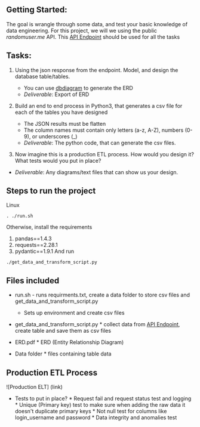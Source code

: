 
## Getting Started:

The goal is wrangle through some data, and test your basic knowledge of data engineering.
For this project, we will we using  the public *randomuser.me* API. 
This [API Endpoint](https://randomuser.me/api/?results=500) should be used for all the tasks

## Tasks:

1. Using the json response from the endpoint. Model, and design the database table/tables.
	-	You can use [dbdiagram](https://dbdiagram.io/d) to generate the ERD
	-	_Deliverable_: Export of ERD

2. Build an end to end process in Python3, that generates a csv file for each of the tables you have designed
	-  The JSON results must be flatten
	-  The column names must contain only letters (a-z, A-Z), numbers (0-9), or underscores (_)
	-  _Deliverable_: The python code, that can generate the csv files. 

3. Now imagine this is a production ETL process. How would you design it? What tests would you put in place?
  - _Deliverable_: Any diagrams/text files that can show us your design. 

## Steps to run the project

Linux
```
. ./run.sh
```

Otherwise, install the requirements 
1. pandas==1.4.3
2. requests==2.28.1
3. pydantic==1.9.1
And run
```
./get_data_and_transform_script.py
```

## Files included 
* run.sh - runs requirments.txt, create a data folder to store csv files and get_data_and_transform_script.py
	* Sets up environment and create csv files 
  
* get_data_and_transform_script.py
	  * collect data from [API Endpoint](https://randomuser.me/api/?results=500), create table and save them as csv files
* ERD.pdf
	  * ERD (Entity Relationship Diagram)
* Data folder
	  * files containing table data 

## Production ETL Process
![Production ELT] (link)

* Tests to put in place?
        * Request fail and request status test and logging
        * Unique (Primary key) test to make sure when adding the raw data it doesn't duplicate primary keys
        * Not null test for columns like login_username and password
        * Data integrity and anomalies test


